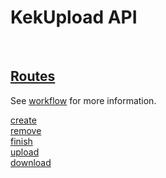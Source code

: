 # KekUpload API

<br>

<h2><a href="#">Routes</a></h2>

See <a href="../workflow">workflow</a> for more information.

<a href="create">create</a><br>
<a href="remove">remove</a><br>
<a href="finish">finish</a><br>
<a href="upload">upload</a><br>
<a href="download">download</a><br>